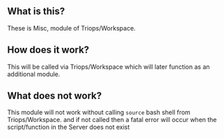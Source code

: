 ## What is this?

These is Misc, module of Triops/Workspace.

## How does it work?

This will be called via Triops/Workspace which will later function as an additional module.

## What does not work?

This module will not work without calling `source` bash shell from Triops/Workspace. and if not called then a fatal error will occur when the script/function in the Server does not exist